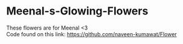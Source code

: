 # Meenal-s-Glowing-Flowers
These flowers are for Meenal <3 <br>
Code found on this link: https://github.com/naveen-kumawat/Flower
